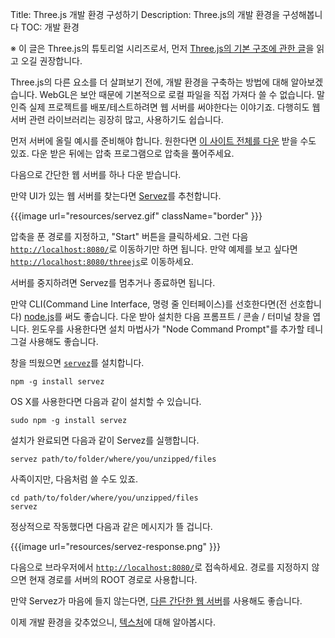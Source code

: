 Title: Three.js 개발 환경 구성하기
Description: Three.js의 개발 환경을 구성해봅니다
TOC: 개발 환경

※ 이 글은 Three.js의 튜토리얼 시리즈로서,
먼저 [Three.js의 기본 구조에 관한 글](threejs-fundamentals.html)을
읽고 오길 권장합니다.


Three.js의 다른 요소를 더 살펴보기 전에, 개발 환경을 구축하는 방법에 대해
알아보겠습니다. WebGL은 보안 때문에 기본적으로 로컬 파일을 직접 가져다 쓸
수 없습니다. 말인즉 실제 프로젝트를 배포/테스트하려면 웹 서버를 써야한다는
이야기죠. 다행히도 웹 서버 관련 라이브러리는 굉장히 많고, 사용하기도 쉽습니다.

먼저 서버에 올릴 예시를 준비해야 합니다. 원한다면 [이 사이트 전체를 다운](https://github.com/gfxfundamentals/threejsfundamentals/archive/gh-pages.zip)
받을 수도 있죠. 다운 받은 뒤에는 압축 프로그램으로 압축을 풀어주세요.

다음으로 간단한 웹 서버를 하나 다운 받습니다.

만약 UI가 있는 웹 서버를 찾는다면
[Servez](https://greggman.github.io/servez)를 추천합니다.

{{{image url="resources/servez.gif" className="border" }}}

압축을 푼 경로를 지정하고, "Start" 버튼을 클릭하세요. 그런 다음
[`http://localhost:8080/`](http://localhost:8080/)로 이동하기만
하면 됩니다. 만약 예제를 보고 싶다면 [`http://localhost:8080/threejs`](http://localhost:8080/threejs)로
이동하세요.

서버를 중지하려면 Servez를 멈추거나 종료하면 됩니다.

만약 CLI(Command Line Interface, 명령 줄 인터페이스)를 선호한다면(전 선호합니다)
[node.js](https://nodejs.org)를 써도 좋습니다. 다운 받아 설치한 다음 프롬프트 /
콘솔 / 터미널 창을 엽니다. 윈도우를 사용한다면 설치 마법사가 "Node Command Prompt"를
추가할 테니 그걸 사용해도 좋습니다.

창을 띄웠으면 [`servez`](https://github.com/greggman/servez-cli)를 설치합니다.

    npm -g install servez

OS X를 사용한다면 다음과 같이 설치할 수 있습니다.

    sudo npm -g install servez

설치가 완료되면 다음과 같이 Servez를 실행합니다.

    servez path/to/folder/where/you/unzipped/files

사족이지만, 다음처럼 쓸 수도 있죠.

    cd path/to/folder/where/you/unzipped/files
    servez

정상적으로 작동했다면 다음과 같은 메시지가 뜰 겁니다.

{{{image url="resources/servez-response.png" }}}

다음으로 브라우저에서 [`http://localhost:8080/`](http://localhost:8080/)로
접속하세요. 경로를 지정하지 않으면 현재 경로를 서버의 ROOT 경로로 사용합니다.

만약 Servez가 마음에 들지 않는다면, [다른 간단한 웹 서버](https://stackoverflow.com/questions/12905426/what-is-a-faster-alternative-to-pythons-servez-or-simplehttpserver)를 사용해도 좋습니다.

이제 개발 환경을 갖추었으니, [텍스처](threejs-textures.html)에 대해 알아봅시다.
